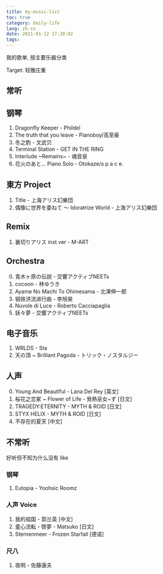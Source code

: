 ```yaml
---
title: my-music-list
toc: true
category: daily-life
lang: zh-cn
date: 2021-01-12 17:28:02
tags:
---
```


我的歌单, 按主要乐器分类

Target: 轻雅庄重

<!-- more -->

## 常听

## 钢琴

1. Dragonfly Keeper - Phildel
2. The truth that you leave - Pianoboy/高至豪
3. 冬之韵 - 文武贝
4. Terminal Station - GET IN THE RING
5. Interlude ~Remains~ - 魂音泉
6. 花火のあと​.​.​. Piano Solo - Otokaze/s p a c e​.

## 東方 Project

1. Title - 上海アリス幻樂団
2. 偶像に世界を委ねて ～ Idoratrize World - 上海アリス幻樂団

## Remix

1. 裏切りアリス inst ver - M-ART

## Orchestra

0. 青木ヶ原の伝説 - 交響アクティブNEETs
1. cocoon - 林ゆうき
2. Ayame No Machi To Ohimesama - 北澤伸一郎
3. 钢铁洪流进行曲 - 李旭昊
4. Nuvole di Luce - Roberto Cacciapaglia
5. 妖々夢 - 交響アクティブNEETs

## 电子音乐

1. WRLDS - Sta
2. 天の頂 ~ Brilliant Pagoda - トリック・ノスタルジー

## 人声

0. Young And Beautiful - Lana Del Rey \[英文\]
1. 桜花之恋冢 ~ Flower of Life - 発熱巫女~ず \[日文\]
2. TRAGEDY:ETERNITY - MYTH & ROID \[日文\]
3. STYX HELIX - MYTH & ROID \[日文\]
4. 不存在的夏天 \[中文\]

## 不常听

好听但不知为什么没有 like

### 钢琴

1. Eutopia - Yoohsic Roomz

### 人声 Voice

1. 我的祖国 - 郭兰英 \[中文\]
2. 童心流転・啓夢 - Matsuko \[日文\]
3. Sternenmeer - Frozen Starfall \[德语\]

### 尺八

1. 夜明 - 佐藤康夫
